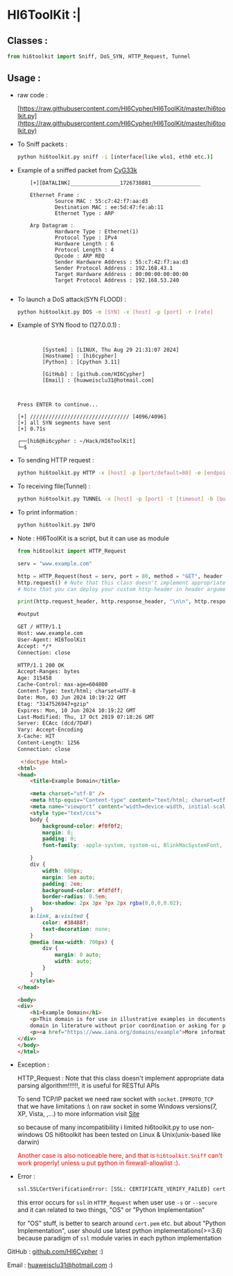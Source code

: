 # HI6ToolKit :|


## Classes :
``` python
from hi6toolkit import Sniff, DoS_SYN, HTTP_Request, Tunnel
```

## Usage :
- raw code :

    [https://raw.githubusercontent.com/HI6Cypher/HI6ToolKit/master/hi6toolkit.py](https://raw.githubusercontent.com/HI6Cypher/HI6ToolKit/master/hi6toolkit.py)


- To Sniff packets :
    ``` bash
    python hi6toolkit.py sniff -i [interface(like wlo1, eth0 etc.)]
    ```

- Example of a sniffed packet from [CyG33k](https://github.com/HI6Cypher/CyGeek)
    ``` text
        [+][DATALINK]________________1726738881________________

        Ethernet Frame :
                Source MAC : 55:c7:42:f7:aa:d3
                Destination MAC : ee:5d:47:fe:ab:11
                Ethernet Type : ARP

        Arp Datagram :
                Hardware Type : Ethernet(1)
                Protocol Type : IPv4
                Hardware Length : 6
                Protocol Length : 4
                Opcode : ARP REQ
                Sender Hardware Address : 55:c7:42:f7:aa:d3
                Sender Protocol Address : 192.168.43.1
                Target Hardware Address : 00:00:00:00:00:00
                Target Protocol Address : 192.168.53.240


    ```

- To launch a DoS attack(SYN FLOOD) :
    ``` bash
    python hi6toolkit.py DOS -m [SYN] -x [host] -p [port] -r [rate]
    ```

- Example of SYN flood to (127.0.0.1) :
    ```


            [System] : [LINUX, Thu Aug 29 21:31:07 2024]
            [Hostname] : [hi6cypher]
            [Python] : [Cpython 3.11]

            [GitHub] : [github.com/HI6Cypher]
            [Email] : [huaweisclu31@hotmail.com]



    Press ENTER to continue...

    [+] //////////////////////////////// [4096/4096]
    [+] all SYN segments have sent
    [+] 0.71s

    ┌──[hi6@hi6cypher : ~/Hack/HI6ToolKit]
    └─$
    ```

- To sending HTTP request :
    ``` bash
    python hi6toolkit.py HTTP -x [host] -p [port/default=80] -e [endpoint] -s(for https/be sure u change port(changing default value))
    ```

- To receiving file(Tunnel) :
    ``` bash
    python hi6toolkit.py TUNNEL -x [host] -p [port] -t [timeout] -b [buffer]
    ```

- To print information :
    ``` bash
    python hi6toolkit.py INFO
    ```

- Note : HI6ToolKit is a script, but it can use as module
    ``` python
    from hi6toolkit import HTTP_Request

    serv = "www.example.com"

    http = HTTP_Request(host = serv, port = 80, method = "GET", header = None, end = "/", https = False)
    http.request() # Note that this class doesn't implement appropriate data parsing algorithm!!!!!!, it is useful for RESTful APIs
    # Note that you can deploy your custom http-header in header argument

    print(http.request_header, http.response_header, "\n\n", http.response)
    ```
    ``` html
    #output

    GET / HTTP/1.1
    Host: www.example.com
    User-Agent: HI6ToolKit
    Accept: */*
    Connection: close

    HTTP/1.1 200 OK
    Accept-Ranges: bytes
    Age: 315458
    Cache-Control: max-age=604800
    Content-Type: text/html; charset=UTF-8
    Date: Mon, 03 Jun 2024 10:19:22 GMT
    Etag: "3147526947+gzip"
    Expires: Mon, 10 Jun 2024 10:19:22 GMT
    Last-Modified: Thu, 17 Oct 2019 07:18:26 GMT
    Server: ECAcc (dcd/7D4F)
    Vary: Accept-Encoding
    X-Cache: HIT
    Content-Length: 1256
    Connection: close

     <!doctype html>
    <html>
    <head>
        <title>Example Domain</title>

        <meta charset="utf-8" />
        <meta http-equiv="Content-type" content="text/html; charset=utf-8" />
        <meta name="viewport" content="width=device-width, initial-scale=1" />
        <style type="text/css">
        body {
            background-color: #f0f0f2;
            margin: 0;
            padding: 0;
            font-family: -apple-system, system-ui, BlinkMacSystemFont, "Segoe UI", "Open Sans", "Helvetica Neue", Helvetica, Arial, sans-serif;

        }
        div {
            width: 600px;
            margin: 5em auto;
            padding: 2em;
            background-color: #fdfdff;
            border-radius: 0.5em;
            box-shadow: 2px 3px 7px 2px rgba(0,0,0,0.02);
        }
        a:link, a:visited {
            color: #38488f;
            text-decoration: none;
        }
        @media (max-width: 700px) {
            div {
                margin: 0 auto;
                width: auto;
            }
        }
        </style>
    </head>

    <body>
    <div>
        <h1>Example Domain</h1>
        <p>This domain is for use in illustrative examples in documents. You may use this
        domain in literature without prior coordination or asking for permission.</p>
        <p><a href="https://www.iana.org/domains/example">More information...</a></p>
    </div>
    </body>
    </html>
    ```

- Exception :

    HTTP_Request : Note that this class doesn't implement appropriate data parsing algorithm!!!!!!, it is useful for RESTful APIs

    To send TCP/IP packet we need raw socket with `socket.IPPROTO_TCP` that
    we have limitations :\ on raw socket in some Windows versions(7, XP, Vista, ,...)
    to more information visit [Site](https://learn.microsoft.com/en-us/windows/win32/winsock/tcp-ip-raw-sockets-2)

    so because of many incompatibility i limited hi6toolkit.py to use non-windows OS
    hi6toolkit has been tested on Linux & Unix(unix-based like darwin)

    <span style="color:red">Another case is also noticeable here, and that is `hi6toolkit.Sniff` can't work properly! unless u put python in firewall-allowlist :)</span>.
- Error :
    ``` bash
    ssl.SSLCertVerificationError: [SSL: CERTIFICATE_VERIFY_FAILED] certificate verify failed: self signed certificat
    ```
    this error occurs for `ssl` in `HTTP_Request` when user use `-s` or `--secure` and it can related to two things, "OS" or "Python Implementation"

    for "OS" stuff, is better to search around `cert.pem` etc.
    but about "Python Implementation", user should use latest python implementations(>=3.6) because paradigm of `ssl` module varies in each python
    implementation

GitHub : [github.com/HI6Cypher](https://github.com/HI6Cypher) :)

Email : [huaweisclu31@hotmail.com](mailto:huaweisclu31@hotmail.com) :)
